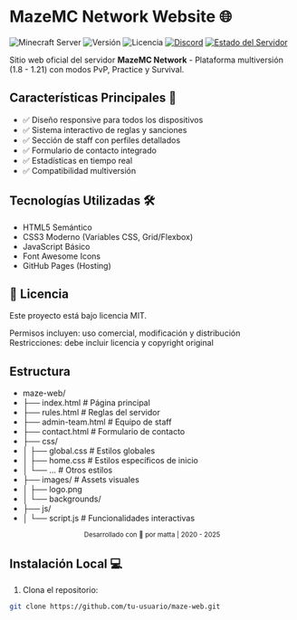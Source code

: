 # MazeMC Network Website 🌐

![Minecraft Server](https://img.shields.io/badge/Game-Minecraft-1BA325?logo=minecraft)
![Versión](https://img.shields.io/badge/Web-1.2.1-39BEFF)
![Licencia](https://img.shields.io/badge/Licencia-MIT-important)
[![Discord](https://img.shields.io/discord/123456789?label=Únete%20al%20Discord&logo=discord&color=7289DA)](https://discord.gg/4qUxuNFmjZ)
[![Estado del Servidor](https://img.shields.io/badge/Estado-Online-brightgreen)](https://mazemc.es)

Sitio web oficial del servidor **MazeMC Network** - Plataforma multiversión (1.8 - 1.21) con modos PvP, Practice y Survival.

## Características Principales 🚀
- ✅ Diseño responsive para todos los dispositivos
- ✅ Sistema interactivo de reglas y sanciones
- ✅ Sección de staff con perfiles detallados
- ✅ Formulario de contacto integrado
- ✅ Estadísticas en tiempo real
- ✅ Compatibilidad multiversión

## Tecnologías Utilizadas 🛠️
- HTML5 Semántico
- CSS3 Moderno (Variables CSS, Grid/Flexbox)
- JavaScript Básico
- Font Awesome Icons
- GitHub Pages (Hosting)

## 📜 Licencia
Este proyecto está bajo licencia MIT.

Permisos incluyen: uso comercial, modificación y distribución
Restricciones: debe incluir licencia y copyright original

## Estructura
- maze-web/
- ├── index.html          # Página principal
- ├── rules.html          # Reglas del servidor
- ├── admin-team.html     # Equipo de staff
- ├── contact.html        # Formulario de contacto
- ├── css/
- │   ├── global.css      # Estilos globales
- │   ├── home.css        # Estilos específicos de inicio
- │   └── ...             # Otros estilos
- ├── images/             # Assets visuales
- │   ├── logo.png
- │   └── backgrounds/
- ├── js/
- │   └── script.js       # Funcionalidades interactivas

<div align="center"> <sub>Desarrollado con 💙 por matta | 2020 - 2025</sub> </div>

## Instalación Local 💻
1. Clona el repositorio:
```bash
git clone https://github.com/tu-usuario/maze-web.git